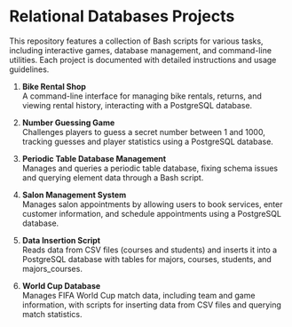 # Relational Databases Projects

This repository features a collection of Bash scripts for various tasks, including interactive games, database management, and command-line utilities. Each project is documented with detailed instructions and usage guidelines.

1. **Bike Rental Shop**  
   A command-line interface for managing bike rentals, returns, and viewing rental history, interacting with a PostgreSQL database.

2. **Number Guessing Game**  
   Challenges players to guess a secret number between 1 and 1000, tracking guesses and player statistics using a PostgreSQL database.

3. **Periodic Table Database Management**  
   Manages and queries a periodic table database, fixing schema issues and querying element data through a Bash script.

4. **Salon Management System**  
   Manages salon appointments by allowing users to book services, enter customer information, and schedule appointments using a PostgreSQL database.

5. **Data Insertion Script**  
   Reads data from CSV files (courses and students) and inserts it into a PostgreSQL database with tables for majors, courses, students, and majors_courses.

6. **World Cup Database**  
    Manages FIFA World Cup match data, including team and game information, with scripts for inserting data from CSV files and querying match statistics.


